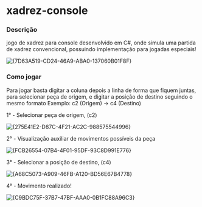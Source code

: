 # xadrez-console

### Descrição

jogo de xadrez para console desenvolvido em C#, onde simula uma partida de xadrez convencional, possuindo implementação para jogadas especiais!

![{7D63A519-CD24-46A9-ABA0-137060B01F8F}](https://github.com/user-attachments/assets/368009ff-0882-490c-849b-b9317ce8d695)

### Como jogar

Para jogar basta digitar a coluna depois a linha de forma que fiquem juntas, para selecionar peça de origem, e digitar a posição de destino seguindo o mesmo formato
Exemplo: c2 (Origem) -> c4 (Destino)

1° - Selecionar peça de origem, (c2)

![{275E41E2-D87C-4F21-AC2C-988575544996}](https://github.com/user-attachments/assets/83eb1283-8cd0-450d-b6bf-6929e40bd5ae)

2° - Visualização auxiliar de movimentos possíveis da peça

![{FCB26554-07B4-4F01-95DF-93C8D991E776}](https://github.com/user-attachments/assets/8b459818-1e43-4c23-9c92-40bd45cab0d7)

3° - Selecionar a posição de destino, (c4)

![{A68C5073-A909-46FB-A120-BD56E67B4778}](https://github.com/user-attachments/assets/17ea3bdb-7559-46de-bbbc-dc3738da8912)

4° - Movimento realizado!

![{C9BDC75F-37B7-47BF-AAA0-0B1FC88A96C3}](https://github.com/user-attachments/assets/c2174aae-3e9f-43ee-8ba4-3384e701b856)




